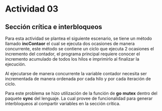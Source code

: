 # Actividad 03

## Sección crítica e interbloqueos

Para esta actividad se plantea el siguiente escenario, se tiene un método llamado **incContaor** el cual se ejecuta dos ocasiones de manera concurrente, este método se contiene un ciclo que ejecuta 2 ocasiones el incremento del contador, el programa principal requiere conocer el incremento acumulado de todos los hilos e imprimirlo al finalizar la ejecución.

Al ejecutarse de manera concurrente la variable contador necesita ser incrementada de manera ordenada por cada hilo y por cada iteración de ciclo.

Para este problema se hizo utilización de la función de **go** **mutex** dentro del paquete **sync** del lenguaje. La cual provee de funcionalidad para generar interbloqueos al compartir variables en la sección crítica.
